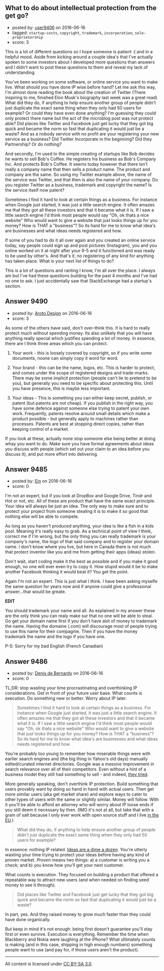 ## What to do about intellectual protection from the get go?

- posted by: [user9406](https://stackexchange.com/users/8649291/user9406) on 2016-06-16
- tagged: `startup-costs`, `copyright`, `trademark`, `incorporation`, `sole-proprietorship`
- score: 3

This is a lot of different questions so I hope someone is patient :( and in a helpful mood.  Aside from kicking around a couple idea's that I've actually spoken to some investors about I developed more questions than answers and I didn't want to post these questions to them and reveal my lack of understanding.  

You've been working on some software, or online service you want to make live.  What should you have done IP wise before hand?  Let me ask this way, I'm almost done reading the book about the creation of Twitter (There inspiring to me, finished Elon Musk's biography last week was a great read) What did they do, if anything to help ensure another group of people didn't just duplicate the exact same thing when they only had 50 users for example?  Or could they have even done anything?  I'm guessing they could only protect there name but the act of the microblog post was not protect able?  Did places like Twitter and Facebook just get lucky that they got big quick and became the norm so fast that duplicating it would just be a waste?  And as a nobody service with no profit are your registering your new service as a business?  Did Twitter Incorporate in the beginning?  Did they Partnership?  Or do nothing? 

And secondly, I'm used to the simple creating of startups like Bob decides he wants to sell Bob's Coffee.  He registers his business as Bob's Company Inc.  And protects Bob's Coffee.  It seems today however that there isn't really a company name that then sells a product name.  The product and company are the same.  So using my Twitter example above, the name of the service was Twitter, and that then is also the name of your company.  Do you register Twitter as a business, trademark and copyright the name?  Is the service itself now patent?

Sometimes I find it hard to look at certain things as a business.  For instance when Google just started, it was just a little search engine.  It often amazes me that they got all these investors and that it became what it is.  If I saw a little search engine I'd think most people would say "Oh, ok thats a nice website"  Who would want to give a website that just looks things up for you money?  How is THAT a "business"?  So its hard for me to know what idea's are businesses and what ideas needs registered and how.   

If some of you had to do it all over again and you created an online service today, say people could sign up and post pictures (Instagram), you and you online worked on it at night after your 9-5 and it functioned and was ready to be used by other's.  And that's it, no registering of any kind for anything has taken place.  What is your next list of things to do?


This is a lot of questions and ranting I know, I'm all over the place.  I always am but I've had these questions building for the past 4 months and I've had no one to ask.  I just accidentally saw that StackExchange had a startup's section.


## Answer 9490

- posted by: [Aroto Design](https://stackexchange.com/users/8409916/aroto-design) on 2016-06-16
- score: 3

As some of the others have said, don't over-think this. It is hard to really protect much without spending money. Its also unlikely that you will have anything really special which justifies spending a lot of money. In essence, there are I think three areas which you can protect.

1) Your work - this is loosely covered by copyright, so if you write some documents, noone can simply copy it word for word.

2) Your brand - this can be the name, logos, etc. This is harder to protect, and comes under the scope of registered designs and trade-marks. There may be some implicit protection (people can't lie to pretend to be you), but generally you need to be specific about protecting this. Until you have presence, this is maybe less important.

3) Your ideas - This is something you can either keep secret, publish, or patent (but patents are not cheap). If you publish in the right way, you have some defence against someone else trying to patent your own work. Frequently, patents resolve around small details which make a product possible - but generally apply to machines rather than processes. Patents are best at stopping direct copies, rather than keeping control of a market.

If you look at these, actually none stop someone else being better at doing whay you want to do. Make sure you have formal agreements about ideas you discuss with people (which set out your claim to an idea before you discuss it), and put more effort into delivering.


## Answer 9485

- posted by: [Ein](https://stackexchange.com/users/8349405/ein) on 2016-06-16
- score: 0

I'm not an expert, but if you look at DropBox and Google Drive, Tindr and Hot or not, etc. All of these are product that have the same exact principle. Your idea will always be just an idea. The only way to make sure and to protect your project from someone stealing it is to make it so good that nothing else will be able to compete. 

As long as you haven't produced anything, your idea is like a fish in a kids pool. Meaning it's really easy to grab. As a technical point of view I think, correct me if I'm wrong, but the only thing you can really trademark is your company's name, the logo of that said company and to register your domain name. I don't know where you live, but here in Canada there is not much that protect inventor like you and me from getting their apps (ideas) stolen.

Don't wait, start coding make it the best as possible and if you make it good enough, no one will ever even try to copy it. How stupid would it be to make another Facebook thinking it would beat it? You get the point. 


Again I'm not an expert. This is just what I think. I have been asking myselfe the same question for years now and if anyone could give a professional answer...that would be greate.  

**EDIT**

You should trademark your name and all. As explained in my answer these are the only think you can realy make sur that no one will be able to steal. Go get your domain name first if you don't have alot of money to trademark the name. Having the domaine (.com) will discourage most of people trying to use this name for their compagnie. Then if you have the money trademark the name and the logo if you have one. 

P-S: Sorry for my bad English (French Canadian)


## Answer 9486

- posted by: [Denis de Bernardy](https://stackexchange.com/users/182468/denis-de-bernardy) on 2016-06-16
- score: 0

TL;DR: stop wasting your time procrastinating and overthinking IP considerations. Get in front of your future user base. What counts is execution. Do something new or better. Worry about IP later.

> Sometimes I find it hard to look at certain things as a business. For instance when Google just started, it was just a little search engine. It often amazes me that they got all these investors and that it became what it is. If I saw a little search engine I'd think most people would say "Oh, ok thats a nice website" Who would want to give a website that just looks things up for you money? How is THAT a "business"? So its hard for me to know what idea's are businesses and what ideas needs registered and how.

You're probably too young to remember how miserable things were with earlier search engines and (the big thing in Yahoo's old days) manually edited/curated internet directories. Google was a _massive_ improvement in search relevance over all of their competitors. Even without a hint of a business model they still had something to sell - and indeed, [they tried](http://www.wired.com/2007/02/yahoo-3/).

More generally speaking, don't overthink IP protection. Build something that users provably want by doing so hand in hand with actual users. Then get more similar users (aka get market share) and explore ways to cater to other types of users with the same or slightly similar. Money will follow. With it you'll be able to afford an attorney who will worry about IP loose ends if you still deem it necessary by then. (IMO it's not at all, but take that with a grain of salt because I only ever work with open source stuff and I live [in the EU](https://en.wikipedia.org/wiki/Software_patents_under_the_European_Patent_Convention).)

> What did they do, if anything to help ensure another group of people didn't just duplicate the exact same thing when they only had 50 users for example?

In essence: nothing IP related. [Ideas are a dime a dozen](https://startups.stackexchange.com/q/7772/1824). You're utterly wasting your time trying to protect your ideas before having any kind of proven market. _Proven_ means two things: a) a customer is writing you a check; and b) you know how you'll get your next customer.

What counts is execution. They focused on building a product that offered a repeatable way to attract new users (and when needed on finding seed money to see it through).

> Did places like Twitter and Facebook just get lucky that they got big quick and became the norm so fast that duplicating it would just be a waste?

In part, yes. And they raised money to grow much faster than they could have done organically.

But keep in mind it's not enough: being first doesn't guarantee you'll stay first or even survive. Execution is everything. Remember the time when Blackberry and Nokia were laughing at the iPhone? What ultimately counts is making (and in this case, shipping in high enough numbers) something people want to use (and pay for, if those users aren't the product).



---

All content is licensed under [CC BY-SA 3.0](https://creativecommons.org/licenses/by-sa/3.0/).
